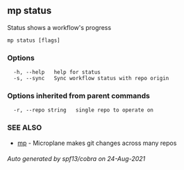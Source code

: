 ## mp status

Status shows a workflow's progress

```
mp status [flags]
```

### Options

```
  -h, --help   help for status
  -s, --sync   Sync workflow status with repo origin
```

### Options inherited from parent commands

```
  -r, --repo string   single repo to operate on
```

### SEE ALSO

* [mp](mp.md)	 - Microplane makes git changes across many repos

###### Auto generated by spf13/cobra on 24-Aug-2021
